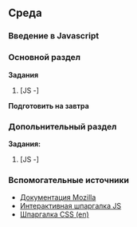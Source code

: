 ## Среда


### Введение в Javascript

### Основной раздел


**Задания**
1. [JS -]


**Подготовить на завтра**


### Допольнительный раздел

**Задания:**

1. [JS -]

### Вспомогательные источники

- [Документация Mozilla](https://developer.mozilla.org/ru/docs/Web/JavaScript)
- [Интерактивная шпаргалка JS](https://htmlcheatsheet.com/js)
- [Шпаргалка CSS (en)](https://cdn.makeawebsitehub.com/wp-content/uploads/2016/05/css-cheat-sheet-2016-1.jpg)
